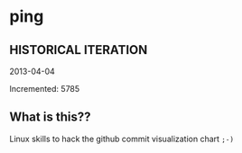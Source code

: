 # ping

## HISTORICAL ITERATION
2013-04-04

Incremented: 5785

## What is this?? 
Linux skills to hack the github commit visualization chart `;-)`

